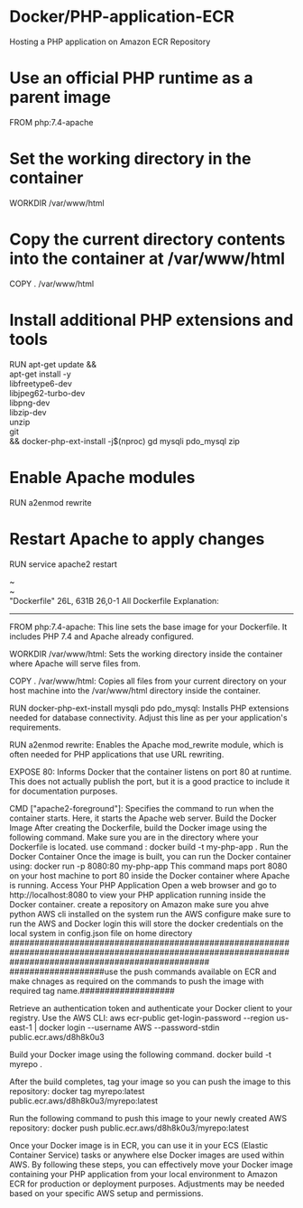 # Docker/PHP-application-ECR
Hosting a PHP application on Amazon ECR Repository
# Use an official PHP runtime as a parent image
FROM php:7.4-apache

# Set the working directory in the container
WORKDIR /var/www/html

# Copy the current directory contents into the container at /var/www/html
COPY . /var/www/html

# Install additional PHP extensions and tools
RUN apt-get update && \
    apt-get install -y \
        libfreetype6-dev \
        libjpeg62-turbo-dev \
        libpng-dev \
        libzip-dev \
        unzip \
        git \
    && docker-php-ext-install -j$(nproc) gd mysqli pdo_mysql zip

# Enable Apache modules
RUN a2enmod rewrite

# Restart Apache to apply changes
RUN service apache2 restart

~                                                                                                                                                
~                                                                                                                                                
"Dockerfile" 26L, 631B                                                                                                         26,0-1        All
Dockerfile Explanation:
****************************************************************************************************************
FROM php:7.4-apache: This line sets the base image for your Dockerfile. It includes PHP 7.4 and Apache already configured.

WORKDIR /var/www/html: Sets the working directory inside the container where Apache will serve files from.

COPY . /var/www/html: Copies all files from your current directory on your host machine into the /var/www/html directory inside the container.

RUN docker-php-ext-install mysqli pdo pdo_mysql: Installs PHP extensions needed for database connectivity. Adjust this line as per your application's requirements.

RUN a2enmod rewrite: Enables the Apache mod_rewrite module, which is often needed for PHP applications that use URL rewriting.

EXPOSE 80: Informs Docker that the container listens on port 80 at runtime. This does not actually publish the port, but it is a good practice to include it for documentation purposes.

CMD ["apache2-foreground"]: Specifies the command to run when the container starts. Here, it starts the Apache web server.
Build the Docker Image
After creating the Dockerfile, build the Docker image using the following command. Make sure you are in the directory where your Dockerfile is located.
use command :  docker build -t my-php-app .
Run the Docker Container
Once the image is built, you can run the Docker container using:
docker run -p 8080:80 my-php-app
This command maps port 8080 on your host machine to port 80 inside the Docker container where Apache is running.
Access Your PHP Application
Open a web browser and go to http://localhost:8080 to view your PHP application running inside the Docker container.
create a repository on Amazon
make sure you ahve python AWS cli installed on the system
run the AWS configure
make sure to run the AWS and Docker login
this will store the docker credentials on the local system in config.json file on home directory
########################################################################################################################################################
###################use the push commands available on ECR and make chnages as required on the commands to push the image with required tag name.###################

Retrieve an authentication token and authenticate your Docker client to your registry. Use the AWS CLI:
aws ecr-public get-login-password --region us-east-1 | docker login --username AWS --password-stdin public.ecr.aws/d8h8k0u3

Build your Docker image using the following command.
docker build -t myrepo .

After the build completes, tag your image so you can push the image to this repository:
docker tag myrepo:latest public.ecr.aws/d8h8k0u3/myrepo:latest

Run the following command to push this image to your newly created AWS repository:
docker push public.ecr.aws/d8h8k0u3/myrepo:latest

Once your Docker image is in ECR, you can use it in your ECS (Elastic Container Service) tasks or anywhere else Docker images are used within AWS.
By following these steps, you can effectively move your Docker image containing your PHP application from your local environment to Amazon ECR for production or deployment purposes. Adjustments may be needed based on your specific AWS setup and permissions.


